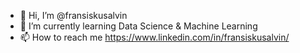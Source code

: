 - 👋 Hi, I’m @fransiskusalvin
- 🌱 I’m currently learning Data Science & Machine Learning
- 📫 How to reach me https://www.linkedin.com/in/fransiskusalvin/

<!---
fransiskusalvin/fransiskusalvin is a ✨ special ✨ repository because its `README.md` (this file) appears on your GitHub profile.
You can click the Preview link to take a look at your changes.
--->
